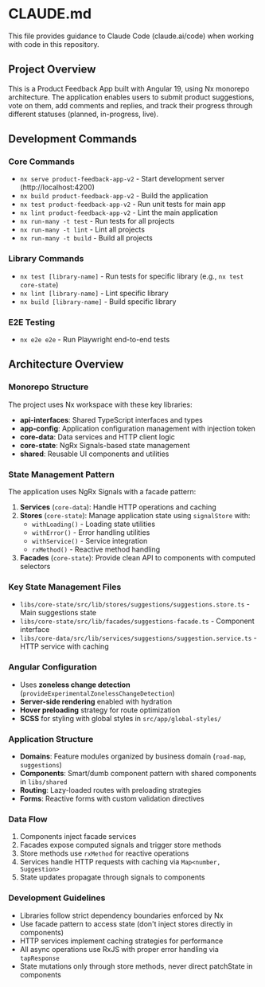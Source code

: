 # CLAUDE.md

This file provides guidance to Claude Code (claude.ai/code) when working with code in this repository.

## Project Overview

This is a Product Feedback App built with Angular 19, using Nx monorepo architecture. The application enables users to submit product suggestions, vote on them, add comments and replies, and track their progress through different statuses (planned, in-progress, live).

## Development Commands

### Core Commands
- `nx serve product-feedback-app-v2` - Start development server (http://localhost:4200)
- `nx build product-feedback-app-v2` - Build the application
- `nx test product-feedback-app-v2` - Run unit tests for main app
- `nx lint product-feedback-app-v2` - Lint the main application
- `nx run-many -t test` - Run tests for all projects
- `nx run-many -t lint` - Lint all projects
- `nx run-many -t build` - Build all projects

### Library Commands
- `nx test [library-name]` - Run tests for specific library (e.g., `nx test core-state`)
- `nx lint [library-name]` - Lint specific library
- `nx build [library-name]` - Build specific library

### E2E Testing
- `nx e2e e2e` - Run Playwright end-to-end tests

## Architecture Overview

### Monorepo Structure
The project uses Nx workspace with these key libraries:

- **api-interfaces**: Shared TypeScript interfaces and types
- **app-config**: Application configuration management with injection token
- **core-data**: Data services and HTTP client logic
- **core-state**: NgRx Signals-based state management
- **shared**: Reusable UI components and utilities

### State Management Pattern
The application uses NgRx Signals with a facade pattern:

1. **Services** (`core-data`): Handle HTTP operations and caching
2. **Stores** (`core-state`): Manage application state using `signalStore` with:
   - `withLoading()` - Loading state utilities
   - `withError()` - Error handling utilities  
   - `withService()` - Service integration
   - `rxMethod()` - Reactive method handling
3. **Facades** (`core-state`): Provide clean API to components with computed selectors

### Key State Management Files
- `libs/core-state/src/lib/stores/suggestions/suggestions.store.ts` - Main suggestions state
- `libs/core-state/src/lib/facades/suggestions-facade.ts` - Component interface
- `libs/core-data/src/lib/services/suggestions/suggestion.service.ts` - HTTP service with caching

### Angular Configuration
- Uses **zoneless change detection** (`provideExperimentalZonelessChangeDetection`)
- **Server-side rendering** enabled with hydration
- **Hover preloading** strategy for route optimization
- **SCSS** for styling with global styles in `src/app/global-styles/`

### Application Structure
- **Domains**: Feature modules organized by business domain (`road-map`, `suggestions`)
- **Components**: Smart/dumb component pattern with shared components in `libs/shared`
- **Routing**: Lazy-loaded routes with preloading strategies
- **Forms**: Reactive forms with custom validation directives

### Data Flow
1. Components inject facade services
2. Facades expose computed signals and trigger store methods  
3. Store methods use `rxMethod` for reactive operations
4. Services handle HTTP requests with caching via `Map<number, Suggestion>`
5. State updates propagate through signals to components

### Development Guidelines
- Libraries follow strict dependency boundaries enforced by Nx
- Use facade pattern to access state (don't inject stores directly in components)
- HTTP services implement caching strategies for performance
- All async operations use RxJS with proper error handling via `tapResponse`
- State mutations only through store methods, never direct patchState in components